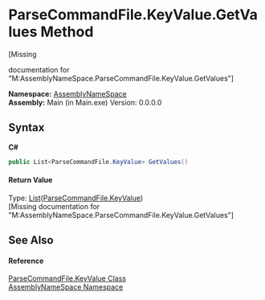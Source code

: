# ParseCommandFile.KeyValue.GetValues Method 
 

\[Missing <summary> documentation for "M:AssemblyNameSpace.ParseCommandFile.KeyValue.GetValues"\]

**Namespace:**&nbsp;<a href="6bcc80ef-5cfd-db5f-1eb2-7297d1c16397">AssemblyNameSpace</a><br />**Assembly:**&nbsp;Main (in Main.exe) Version: 0.0.0.0

## Syntax

**C#**<br />
``` C#
public List<ParseCommandFile.KeyValue> GetValues()
```


#### Return Value
Type: <a href="http://msdn2.microsoft.com/en-us/library/6sh2ey19" target="_blank">List</a>(<a href="9f13b772-a047-4fa3-fdbb-b24c50a98f9b">ParseCommandFile.KeyValue</a>)<br />\[Missing <returns> documentation for "M:AssemblyNameSpace.ParseCommandFile.KeyValue.GetValues"\]

## See Also


#### Reference
<a href="9f13b772-a047-4fa3-fdbb-b24c50a98f9b">ParseCommandFile.KeyValue Class</a><br /><a href="6bcc80ef-5cfd-db5f-1eb2-7297d1c16397">AssemblyNameSpace Namespace</a><br />